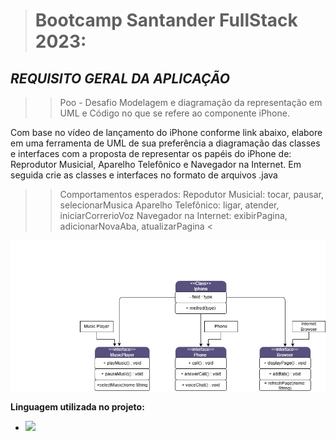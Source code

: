 > # Bootcamp Santander FullStack 2023:

## _REQUISITO GERAL DA APLICAÇÃO_

> > Poo - Desafio
> > Modelagem e diagramação da representação em UML e Código no que se refere ao componente iPhone.

Com base no vídeo de lançamento do iPhone conforme link abaixo, elabore em uma ferramenta de UML de sua preferência a diagramação das classes e interfaces com a proposta de representar os papéis do iPhone de: Reprodutor Musicial, Aparelho Telefônico e Navegador na Internet. Em seguida crie as classes e interfaces no formato de arquivos .java

> >Comportamentos esperados:
Repodutor Musicial: tocar, pausar, selecionarMusica
Aparelho Telefônico: ligar, atender, iniciarCorrerioVoz
Navegador na Internet: exibirPagina, adicionarNovaAba, atualizarPagina
<<div align="left">
  <img src="desafioIphone/uml-iphone/uml-iphone.drawio.png">
</div>


**Linguagem utilizada no projeto:**

- <img src="https://img.shields.io/badge/Java-ED8B00?style=for-the-badge&logo=java&logoColor=white" />







